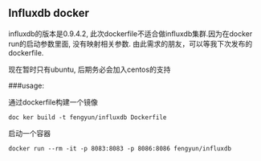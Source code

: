 ## Influxdb docker 

influxdb的版本是0.9.4.2, 此次dockerfile不适合做influxdb集群.因为在docker run的启动参数里面, 没有映射相关参数.  由此需求的朋友，可以等我下次发布的dockerfile.

现在暂时只有ubuntu, 后期务必会加入centos的支持

###usage:

通过dockerfile构建一个镜像
```
doc ker build -t fengyun/influxdb Dockerfile
```

启动一个容器
```
docker run --rm -it -p 8083:8083 -p 8086:8086 fengyun/influxdb
```


